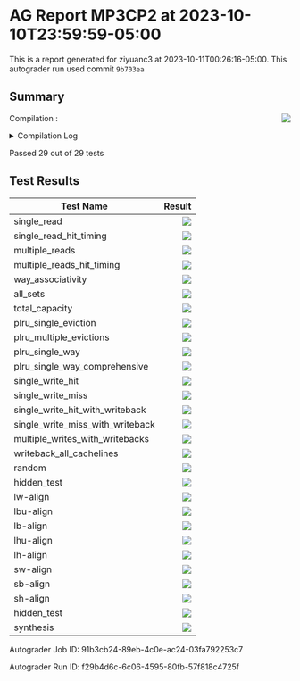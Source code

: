 # AG Report MP3CP2 at 2023-10-10T23:59:59-05:00
This is a report generated for ziyuanc3 at 2023-10-11T00:26:16-05:00. This autograder run used commit ``9b703ea``
## Summary 
Compilation : <img align="right" src="https://upload.wikimedia.org/wikipedia/commons/thumb/0/03/Green_check.svg/13px-Green_check.svg.png"> 
<details><summary>Compilation Log</summary> 

 ``` 
 mkdir -p sim
cd sim && vcs /grade_job/student_dut/pkg/rv32i_mux_types.sv /grade_job/student_dut/pkg/rv32i_types.sv /grade_job/student_dut/pkg/my_types.sv /grade_job/student_dut/hdl/bus_adapter.sv /grade_job/student_dut/hdl/cpu/control.sv /grade_job/student_dut/hdl/cpu/cmp.sv /grade_job/student_dut/hdl/cpu/ir.sv /grade_job/student_dut/hdl/cpu/register.sv /grade_job/student_dut/hdl/cpu/datapath.sv /grade_job/student_dut/hdl/cpu/regfile.sv /grade_job/student_dut/hdl/cpu/alu.sv /grade_job/student_dut/hdl/cpu/cpu.sv /grade_job/student_dut/hdl/cache/ff_array.sv /grade_job/student_dut/hdl/cache/cache_control.sv /grade_job/student_dut/hdl/cache/cache.sv /grade_job/student_dut/hdl/cache/cache_datapath.sv /grade_job/student_dut/hdl/mp3.sv /grade_job/student_dut/hdl/cacheline_adaptor.sv /grade_job/student_dut/hvl/monitor.sv /grade_job/student_dut/hvl/top_tb.sv /grade_job/student_dut/hvl/bmem_itf.sv /grade_job/student_dut/hvl/mon_itf.sv /grade_job/student_dut/hvl/burst_memory.sv /grade_job/student_dut/hvl/mp3_data_array.v /grade_job/student_dut/hvl/cache_dut_tb.sv /grade_job/student_dut/hvl/mp3_tag_array.v /grade_job/student_dut/hvl/rvfimon.v -full64 -lca -sverilog +lint=all,noNS +incdir+../hvl -timescale=1ns/1ns -debug_acc+all -kdb -fsdb -covg_enable_cross_queue -licqueue -msg_config=../vcs_warn.config -l compile_dut.log -top cache_dut_tb -o cache_dut_tb

Warning-[LNX_OS_VERUN] Unsupported Linux version
  Linux version 'AlmaLinux release 8.7 (Stone Smilodon)' is not supported on 
  'x86_64' officially, assuming linux compatibility by default. Set 
  VCS_ARCH_OVERRIDE to linux or suse32 to override.
  Please refer to release notes for information on supported platforms.


Warning-[LINX_KRNL] Unsupported Linux kernel
  Linux kernel '4.15.0-213-generic' is not supported.
  Supported versions are 2.4* or 2.6*.

                         Chronologic VCS (TM)
      Version R-2020.12-SP1-1_Full64 -- Wed Oct 11 00:22:37 2023

                    Copyright (c) 1991 - 2021 Synopsys, Inc.
   This software and the associated documentation are proprietary to Synopsys,
 Inc. This software may only be used in accordance with the terms and conditions
 of a written license agreement with Synopsys, Inc. All other use, reproduction,
            or distribution of this software is strictly prohibited.


Warning-[LCA_FEATURES_ENABLED] Usage warning
  LCA features enabled by '-lca' argument on the command line.  For more 
  information regarding list of LCA features please refer to Chapter "LCA 
  features" in the VCS Release Notes

Parsing design file '/grade_job/student_dut/pkg/rv32i_mux_types.sv'
Parsing design file '/grade_job/student_dut/pkg/rv32i_types.sv'
Parsing design file '/grade_job/student_dut/pkg/my_types.sv'
Parsing design file '/grade_job/student_dut/hdl/bus_adapter.sv'
Parsing design file '/grade_job/student_dut/hdl/cpu/control.sv'
Parsing design file '/grade_job/student_dut/hdl/cpu/cmp.sv'
Parsing design file '/grade_job/student_dut/hdl/cpu/ir.sv'
Parsing design file '/grade_job/student_dut/hdl/cpu/register.sv'
Parsing design file '/grade_job/student_dut/hdl/cpu/datapath.sv'
Parsing design file '/grade_job/student_dut/hdl/cpu/regfile.sv'
Parsing design file '/grade_job/student_dut/hdl/cpu/alu.sv'
Parsing design file '/grade_job/student_dut/hdl/cpu/cpu.sv'
Parsing design file '/grade_job/student_dut/hdl/cache/ff_array.sv'
Parsing design file '/grade_job/student_dut/hdl/cache/cache_control.sv'
Parsing design file '/grade_job/student_dut/hdl/cache/cache.sv'
Parsing design file '/grade_job/student_dut/hdl/cache/cache_datapath.sv'
Parsing design file '/grade_job/student_dut/hdl/mp3.sv'
Parsing design file '/grade_job/student_dut/hdl/cacheline_adaptor.sv'
Parsing design file '/grade_job/student_dut/hvl/monitor.sv'
Parsing design file '/grade_job/student_dut/hvl/top_tb.sv'
Parsing design file '/grade_job/student_dut/hvl/bmem_itf.sv'
Parsing design file '/grade_job/student_dut/hvl/mon_itf.sv'
Parsing design file '/grade_job/student_dut/hvl/burst_memory.sv'
Parsing design file '/grade_job/student_dut/hvl/mp3_data_array.v'
Parsing design file '/grade_job/student_dut/hvl/cache_dut_tb.sv'
Parsing included file '../hvl/ag_instantiations.svh'.
Back to file '/grade_job/student_dut/hvl/cache_dut_tb.sv'.
Parsing included file '../hvl/ag_randomization_classes.svh'.
Back to file '/grade_job/student_dut/hvl/cache_dut_tb.sv'.
Parsing included file '../hvl/ag_helpers.svh'.
Back to file '/grade_job/student_dut/hvl/cache_dut_tb.sv'.
Parsing included file '../hvl/ag_covergroups.svh'.
Back to file '/grade_job/student_dut/hvl/cache_dut_tb.sv'.
Parsing included file '../hvl/ag_tests.svh'.
Back to file '/grade_job/student_dut/hvl/cache_dut_tb.sv'.
Parsing design file '/grade_job/student_dut/hvl/mp3_tag_array.v'
Parsing design file '/grade_job/student_dut/hvl/rvfimon.v'
Top Level Modules:
       cache_dut_tb

Warning-[UII-L] Interface not instantiated
/grade_job/student_dut/hvl/mon_itf.sv, 1
mon_itf
  Interface 'mon_itf' defined in logic library 'work' is never instantiated in
  design. It will be ignored.


Warning-[UII-L] Interface not instantiated
/grade_job/student_dut/hvl/bmem_itf.sv, 1
bmem_itf
  Interface 'bmem_itf' defined in logic library 'work' is never instantiated 
  in design. It will be ignored.

TimeScale is 1 ns / 1 ns
Starting vcs inline pass...

11 modules and 0 UDP read.
recompiling package pcmux
recompiling package marmux
recompiling package cmpmux
recompiling package alumux
recompiling package regfilemux
recompiling package rv32i_types
recompiling package pkg_cache
recompiling module ff_array
recompiling module cache
recompiling module mp3_data_array
recompiling module cache_dut_tb
All of 11 modules done
make[1]: Entering directory '/grade_job/student_dut/sim/csrc'
make[1]: Leaving directory '/grade_job/student_dut/sim/csrc'
/software/Synopsys-2021_x86_64/vcs-mx/O-2018.09-SP2-3/bin/vcs: line 31361: 12895 Segmentation fault      (core dumped) ${TOOL_HOME}/bin/cfs_ident_exec -f ${XML_INPUT_EXE} -o "${fsearchDir}/idents_tapi.xml" -o_SrcFile "${dirSrcFiles}/src_files_c" ${all_dyn_libs} > tapi_xml_writer.log
make[1]: Entering directory '/grade_job/student_dut/sim/csrc'
rm -f _cuarc*.so _csrc*.so pre_vcsobj_*.so share_vcsobj_*.so
if [ -x ../cache_dut_tb ]; then chmod a-x ../cache_dut_tb; fi
g++  -o ../cache_dut_tb      -rdynamic  -Wl,-rpath='$ORIGIN'/cache_dut_tb.daidir -Wl,-rpath=./cache_dut_tb.daidir -Wl,-rpath=/software/Synopsys-2021_x86_64/vcs/R-2020.12-SP1-1/linux64/lib -L/software/Synopsys-2021_x86_64/vcs/R-2020.12-SP1-1/linux64/lib  -Wl,-rpath-link=./   objs/amcQw_d.o   _12739_archive_1.so  SIM_l.o       rmapats_mop.o rmapats.o rmar.o rmar_nd.o  rmar_llvm_0_1.o rmar_llvm_0_0.o           -lvirsim -lerrorinf -lsnpsmalloc -lvfs    -lvcsnew -lsimprofile -luclinative /software/Synopsys-2021_x86_64/vcs/R-2020.12-SP1-1/linux64/lib/vcs_tls.o   -Wl,-whole-archive  -lvcsucli    -Wl,-no-whole-archive        _vcs_pli_stub_.o   /software/Synopsys-2021_x86_64/vcs/R-2020.12-SP1-1/linux64/lib/vcs_save_restore_new.o /software/Synopsys-2021_x86_64/verdi/R-2020.12-SP1-1/share/PLI/VCS/LINUX64/pli.a -ldl  -lc -lm -lpthread -ldl 
../cache_dut_tb up to date
make[1]: Leaving directory '/grade_job/student_dut/sim/csrc'
CPU time: 1.046 seconds to compile + .415 seconds to elab + .290 seconds to link
Verdi KDB elaboration done and the database successfully generated: 0 error(s), 0 warning(s)

mkdir -p sim
cd sim && vcs /grade_job/student_dut/pkg/rv32i_mux_types.sv /grade_job/student_dut/pkg/rv32i_types.sv /grade_job/student_dut/pkg/my_types.sv /grade_job/student_dut/hdl/bus_adapter.sv /grade_job/student_dut/hdl/cpu/control.sv /grade_job/student_dut/hdl/cpu/cmp.sv /grade_job/student_dut/hdl/cpu/ir.sv /grade_job/student_dut/hdl/cpu/register.sv /grade_job/student_dut/hdl/cpu/datapath.sv /grade_job/student_dut/hdl/cpu/regfile.sv /grade_job/student_dut/hdl/cpu/alu.sv /grade_job/student_dut/hdl/cpu/cpu.sv /grade_job/student_dut/hdl/cache/ff_array.sv /grade_job/student_dut/hdl/cache/cache_control.sv /grade_job/student_dut/hdl/cache/cache.sv /grade_job/student_dut/hdl/cache/cache_datapath.sv /grade_job/student_dut/hdl/mp3.sv /grade_job/student_dut/hdl/cacheline_adaptor.sv /grade_job/student_dut/hvl/monitor.sv /grade_job/student_dut/hvl/top_tb.sv /grade_job/student_dut/hvl/bmem_itf.sv /grade_job/student_dut/hvl/mon_itf.sv /grade_job/student_dut/hvl/burst_memory.sv /grade_job/student_dut/hvl/mp3_data_array.v /grade_job/student_dut/hvl/cache_dut_tb.sv /grade_job/student_dut/hvl/mp3_tag_array.v /grade_job/student_dut/hvl/rvfimon.v -full64 -lca -sverilog +lint=all,noNS +incdir+../hvl -timescale=1ns/1ns -debug_acc+all -kdb -fsdb -covg_enable_cross_queue -licqueue -msg_config=../vcs_warn.config -l compile.log -top top_tb -o top_tb

Warning-[LNX_OS_VERUN] Unsupported Linux version
  Linux version 'AlmaLinux release 8.7 (Stone Smilodon)' is not supported on 
  'x86_64' officially, assuming linux compatibility by default. Set 
  VCS_ARCH_OVERRIDE to linux or suse32 to override.
  Please refer to release notes for information on supported platforms.


Warning-[LINX_KRNL] Unsupported Linux kernel
  Linux kernel '4.15.0-213-generic' is not supported.
  Supported versions are 2.4* or 2.6*.

                         Chronologic VCS (TM)
      Version R-2020.12-SP1-1_Full64 -- Wed Oct 11 00:22:41 2023

                    Copyright (c) 1991 - 2021 Synopsys, Inc.
   This software and the associated documentation are proprietary to Synopsys,
 Inc. This software may only be used in accordance with the terms and conditions
 of a written license agreement with Synopsys, Inc. All other use, reproduction,
            or distribution of this software is strictly prohibited.


Warning-[LCA_FEATURES_ENABLED] Usage warning
  LCA features enabled by '-lca' argument on the command line.  For more 
  information regarding list of LCA features please refer to Chapter "LCA 
  features" in the VCS Release Notes

Parsing design file '/grade_job/student_dut/pkg/rv32i_mux_types.sv'
Parsing design file '/grade_job/student_dut/pkg/rv32i_types.sv'
Parsing design file '/grade_job/student_dut/pkg/my_types.sv'
Parsing design file '/grade_job/student_dut/hdl/bus_adapter.sv'
Parsing design file '/grade_job/student_dut/hdl/cpu/control.sv'
Parsing design file '/grade_job/student_dut/hdl/cpu/cmp.sv'
Parsing design file '/grade_job/student_dut/hdl/cpu/ir.sv'
Parsing design file '/grade_job/student_dut/hdl/cpu/register.sv'
Parsing design file '/grade_job/student_dut/hdl/cpu/datapath.sv'
Parsing design file '/grade_job/student_dut/hdl/cpu/regfile.sv'
Parsing design file '/grade_job/student_dut/hdl/cpu/alu.sv'
Parsing design file '/grade_job/student_dut/hdl/cpu/cpu.sv'
Parsing design file '/grade_job/student_dut/hdl/cache/ff_array.sv'
Parsing design file '/grade_job/student_dut/hdl/cache/cache_control.sv'
Parsing design file '/grade_job/student_dut/hdl/cache/cache.sv'
Parsing design file '/grade_job/student_dut/hdl/cache/cache_datapath.sv'
Parsing design file '/grade_job/student_dut/hdl/mp3.sv'
Parsing design file '/grade_job/student_dut/hdl/cacheline_adaptor.sv'
Parsing design file '/grade_job/student_dut/hvl/monitor.sv'
Parsing design file '/grade_job/student_dut/hvl/top_tb.sv'
Parsing design file '/grade_job/student_dut/hvl/bmem_itf.sv'
Parsing design file '/grade_job/student_dut/hvl/mon_itf.sv'
Parsing design file '/grade_job/student_dut/hvl/burst_memory.sv'
Parsing design file '/grade_job/student_dut/hvl/mp3_data_array.v'
Parsing design file '/grade_job/student_dut/hvl/cache_dut_tb.sv'
Parsing included file '../hvl/ag_instantiations.svh'.
Back to file '/grade_job/student_dut/hvl/cache_dut_tb.sv'.
Parsing included file '../hvl/ag_randomization_classes.svh'.
Back to file '/grade_job/student_dut/hvl/cache_dut_tb.sv'.
Parsing included file '../hvl/ag_helpers.svh'.
Back to file '/grade_job/student_dut/hvl/cache_dut_tb.sv'.
Parsing included file '../hvl/ag_covergroups.svh'.
Back to file '/grade_job/student_dut/hvl/cache_dut_tb.sv'.
Parsing included file '../hvl/ag_tests.svh'.
Back to file '/grade_job/student_dut/hvl/cache_dut_tb.sv'.
Parsing design file '/grade_job/student_dut/hvl/mp3_tag_array.v'
Parsing design file '/grade_job/student_dut/hvl/rvfimon.v'
Top Level Modules:
       top_tb
TimeScale is 1 ns / 1 ns

Lint-[WMIA-L] Width mismatch in assignment
/grade_job/student_dut/hdl/cpu/cmp.sv, 19
  Width mismatch between LHS and RHS is found in assignment:
  The following 32-bit wide expression is assigned to a 1-bit LHS target:
  Source info: f = 0;
  Expression: f

Notice: Ports coerced to inout, use -notice for details
Starting vcs inline pass...

63 modules and 0 UDP read.
recompiling module bus_adapter
recompiling module ff_array
recompiling module mp3
recompiling module cacheline_adaptor
recompiling module top_tb
recompiling module bmem_itf
recompiling module mon_itf
recompiling module burst_memory
recompiling module mp3_data_array
recompiling module riscv_formal_monitor_rv32imc_rob
recompiling module riscv_formal_monitor_rv32imc_insn_c_jr
recompiling module riscv_formal_monitor_rv32imc_insn_c_li
recompiling module riscv_formal_monitor_rv32imc_insn_c_lui
recompiling module riscv_formal_monitor_rv32imc_insn_c_lw
recompiling module riscv_formal_monitor_rv32imc_insn_c_lwsp
recompiling module riscv_formal_monitor_rv32imc_insn_c_mv
recompiling module riscv_formal_monitor_rv32imc_insn_c_or
recompiling module riscv_formal_monitor_rv32imc_insn_c_slli
recompiling module riscv_formal_monitor_rv32imc_insn_c_srai
recompiling module riscv_formal_monitor_rv32imc_insn_c_srli
recompiling module riscv_formal_monitor_rv32imc_insn_c_sub
recompiling module riscv_formal_monitor_rv32imc_insn_c_sw
recompiling module riscv_formal_monitor_rv32imc_insn_c_swsp
recompiling module riscv_formal_monitor_rv32imc_insn_c_xor
recompiling module riscv_formal_monitor_rv32imc_insn_divu
recompiling module riscv_formal_monitor_rv32imc_insn_jal
recompiling module riscv_formal_monitor_rv32imc_insn_jalr
recompiling module riscv_formal_monitor_rv32imc_insn_lb
recompiling module riscv_formal_monitor_rv32imc_insn_lbu
recompiling module riscv_formal_monitor_rv32imc_insn_lh
recompiling module riscv_formal_monitor_rv32imc_insn_lhu
recompiling module riscv_formal_monitor_rv32imc_insn_lui
recompiling module riscv_formal_monitor_rv32imc_insn_lw
recompiling module riscv_formal_monitor_rv32imc_insn_mul
recompiling module riscv_formal_monitor_rv32imc_insn_mulh
recompiling module riscv_formal_monitor_rv32imc_insn_mulhsu
recompiling module riscv_formal_monitor_rv32imc_insn_mulhu
recompiling module riscv_formal_monitor_rv32imc_insn_or
recompiling module riscv_formal_monitor_rv32imc_insn_ori
recompiling module riscv_formal_monitor_rv32imc_insn_remu
recompiling module riscv_formal_monitor_rv32imc_insn_sb
recompiling module riscv_formal_monitor_rv32imc_insn_sh
recompiling module riscv_formal_monitor_rv32imc_insn_sll
recompiling module riscv_formal_monitor_rv32imc_insn_slli
recompiling module riscv_formal_monitor_rv32imc_insn_slt
recompiling module riscv_formal_monitor_rv32imc_insn_slti
recompiling module riscv_formal_monitor_rv32imc_insn_sltiu
recompiling module riscv_formal_monitor_rv32imc_insn_sltu
recompiling module riscv_formal_monitor_rv32imc_insn_sra
recompiling module riscv_formal_monitor_rv32imc_insn_srai
50 of 63 modules done
recompiling module riscv_formal_monitor_rv32imc_insn_srl
recompiling module riscv_formal_monitor_rv32imc_insn_srli
recompiling module riscv_formal_monitor_rv32imc_insn_sub
recompiling module riscv_formal_monitor_rv32imc_insn_sw
recompiling module riscv_formal_monitor_rv32imc_insn_xor
recompiling module riscv_formal_monitor_rv32imc_insn_xori
56 of 63 modules done
	However, due to incremental compilation, only 56 modules need to be compiled. 
make[1]: Entering directory '/grade_job/student_dut/sim/csrc'
make[1]: Leaving directory '/grade_job/student_dut/sim/csrc'
/software/Synopsys-2021_x86_64/vcs-mx/O-2018.09-SP2-3/bin/vcs: line 31361: 14217 Segmentation fault      (core dumped) ${TOOL_HOME}/bin/cfs_ident_exec -f ${XML_INPUT_EXE} -o "${fsearchDir}/idents_tapi.xml" -o_SrcFile "${dirSrcFiles}/src_files_c" ${all_dyn_libs} > tapi_xml_writer.log
make[1]: Entering directory '/grade_job/student_dut/sim/csrc'
rm -f _cuarc*.so _csrc*.so pre_vcsobj_*.so share_vcsobj_*.so
if [ -x ../top_tb ]; then chmod a-x ../top_tb; fi
g++  -o ../top_tb      -rdynamic  -Wl,-rpath='$ORIGIN'/top_tb.daidir -Wl,-rpath=./top_tb.daidir -Wl,-rpath=/software/Synopsys-2021_x86_64/vcs/R-2020.12-SP1-1/linux64/lib -L/software/Synopsys-2021_x86_64/vcs/R-2020.12-SP1-1/linux64/lib  -Wl,-rpath-link=./   objs/amcQw_d.o   _14056_archive_1.so _prev_archive_1.so  SIM_l.o       rmapats_mop.o rmapats.o rmar.o rmar_nd.o  rmar_llvm_0_1.o rmar_llvm_0_0.o           -lvirsim -lerrorinf -lsnpsmalloc -lvfs    -lvcsnew -lsimprofile -luclinative /software/Synopsys-2021_x86_64/vcs/R-2020.12-SP1-1/linux64/lib/vcs_tls.o   -Wl,-whole-archive  -lvcsucli    -Wl,-no-whole-archive        _vcs_pli_stub_.o   /software/Synopsys-2021_x86_64/vcs/R-2020.12-SP1-1/linux64/lib/vcs_save_restore_new.o /software/Synopsys-2021_x86_64/verdi/R-2020.12-SP1-1/share/PLI/VCS/LINUX64/pli.a -ldl  -lc -lm -lpthread -ldl 
../top_tb up to date
make[1]: Leaving directory '/grade_job/student_dut/sim/csrc'
CPU time: 2.498 seconds to compile + .486 seconds to elab + .330 seconds to link
Verdi KDB elaboration done and the database successfully generated: 0 error(s), 0 warning(s)
 
 ``` 

 </details> 

Passed 29 out of 29 tests
## Test Results 
| Test Name | Result | 
| --- | --- | 
single_read|<img align="right" src="https://upload.wikimedia.org/wikipedia/commons/thumb/0/03/Green_check.svg/13px-Green_check.svg.png">
single_read_hit_timing|<img align="right" src="https://upload.wikimedia.org/wikipedia/commons/thumb/0/03/Green_check.svg/13px-Green_check.svg.png">
multiple_reads|<img align="right" src="https://upload.wikimedia.org/wikipedia/commons/thumb/0/03/Green_check.svg/13px-Green_check.svg.png">
multiple_reads_hit_timing|<img align="right" src="https://upload.wikimedia.org/wikipedia/commons/thumb/0/03/Green_check.svg/13px-Green_check.svg.png">
way_associativity|<img align="right" src="https://upload.wikimedia.org/wikipedia/commons/thumb/0/03/Green_check.svg/13px-Green_check.svg.png">
all_sets|<img align="right" src="https://upload.wikimedia.org/wikipedia/commons/thumb/0/03/Green_check.svg/13px-Green_check.svg.png">
total_capacity|<img align="right" src="https://upload.wikimedia.org/wikipedia/commons/thumb/0/03/Green_check.svg/13px-Green_check.svg.png">
plru_single_eviction|<img align="right" src="https://upload.wikimedia.org/wikipedia/commons/thumb/0/03/Green_check.svg/13px-Green_check.svg.png">
plru_multiple_evictions|<img align="right" src="https://upload.wikimedia.org/wikipedia/commons/thumb/0/03/Green_check.svg/13px-Green_check.svg.png">
plru_single_way|<img align="right" src="https://upload.wikimedia.org/wikipedia/commons/thumb/0/03/Green_check.svg/13px-Green_check.svg.png">
plru_single_way_comprehensive|<img align="right" src="https://upload.wikimedia.org/wikipedia/commons/thumb/0/03/Green_check.svg/13px-Green_check.svg.png">
single_write_hit|<img align="right" src="https://upload.wikimedia.org/wikipedia/commons/thumb/0/03/Green_check.svg/13px-Green_check.svg.png">
single_write_miss|<img align="right" src="https://upload.wikimedia.org/wikipedia/commons/thumb/0/03/Green_check.svg/13px-Green_check.svg.png">
single_write_hit_with_writeback|<img align="right" src="https://upload.wikimedia.org/wikipedia/commons/thumb/0/03/Green_check.svg/13px-Green_check.svg.png">
single_write_miss_with_writeback|<img align="right" src="https://upload.wikimedia.org/wikipedia/commons/thumb/0/03/Green_check.svg/13px-Green_check.svg.png">
multiple_writes_with_writebacks|<img align="right" src="https://upload.wikimedia.org/wikipedia/commons/thumb/0/03/Green_check.svg/13px-Green_check.svg.png">
writeback_all_cachelines|<img align="right" src="https://upload.wikimedia.org/wikipedia/commons/thumb/0/03/Green_check.svg/13px-Green_check.svg.png">
random|<img align="right" src="https://upload.wikimedia.org/wikipedia/commons/thumb/0/03/Green_check.svg/13px-Green_check.svg.png">
|hidden_test|<img align="right" src="https://upload.wikimedia.org/wikipedia/commons/thumb/0/03/Green_check.svg/13px-Green_check.svg.png">
lw-align|<img align="right" src="https://upload.wikimedia.org/wikipedia/commons/thumb/0/03/Green_check.svg/13px-Green_check.svg.png">
lbu-align|<img align="right" src="https://upload.wikimedia.org/wikipedia/commons/thumb/0/03/Green_check.svg/13px-Green_check.svg.png">
lb-align|<img align="right" src="https://upload.wikimedia.org/wikipedia/commons/thumb/0/03/Green_check.svg/13px-Green_check.svg.png">
lhu-align|<img align="right" src="https://upload.wikimedia.org/wikipedia/commons/thumb/0/03/Green_check.svg/13px-Green_check.svg.png">
lh-align|<img align="right" src="https://upload.wikimedia.org/wikipedia/commons/thumb/0/03/Green_check.svg/13px-Green_check.svg.png">
sw-align|<img align="right" src="https://upload.wikimedia.org/wikipedia/commons/thumb/0/03/Green_check.svg/13px-Green_check.svg.png">
sb-align|<img align="right" src="https://upload.wikimedia.org/wikipedia/commons/thumb/0/03/Green_check.svg/13px-Green_check.svg.png">
sh-align|<img align="right" src="https://upload.wikimedia.org/wikipedia/commons/thumb/0/03/Green_check.svg/13px-Green_check.svg.png">
|hidden_test|<img align="right" src="https://upload.wikimedia.org/wikipedia/commons/thumb/0/03/Green_check.svg/13px-Green_check.svg.png">
synthesis|<img align="right" src="https://upload.wikimedia.org/wikipedia/commons/thumb/0/03/Green_check.svg/13px-Green_check.svg.png">

Autograder Job ID: 91b3cb24-89eb-4c0e-ac24-03fa792253c7

Autograder Run ID: f29b4d6c-6c06-4595-80fb-57f818c4725f
